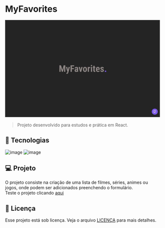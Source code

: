 # MyFavorites
<img alt="My Favorites" src="myfavorites.jpg">

> Projeto desenvolvido para estudos e prática em React.

## 🚀 Tecnologias
![image](https://img.shields.io/badge/React-20232A?style=for-the-badge&logo=react&logoColor=61DAFB)
![image](https://img.shields.io/badge/JavaScript-323330?style=for-the-badge&logo=javascript&logoColor=F7DF1E)

## 💻 Projeto

O projeto consiste na criação de uma lista de filmes, séries, animes ou jogos, onde podem ser adicionados preenchendo o formulário.
<br>
Teste o projeto clicando [aqui](https://myfav-react.vercel.app)

## 📝 Licença

Esse projeto está sob licença. Veja o arquivo [LICENÇA](LICENSE) para mais detalhes.
